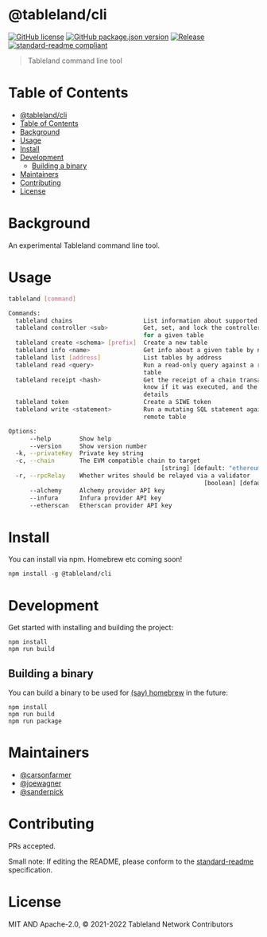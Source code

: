# @tableland/cli

[![GitHub license](https://img.shields.io/github/license/tablelandnetwork/js-tableland-cli.svg)](./LICENSE)
[![GitHub package.json version](https://img.shields.io/github/package-json/v/tablelandnetwork/js-tableland-cli.svg)](./package.json)
[![Release](https://img.shields.io/github/release/tablelandnetwork/js-tableland-cli.svg)](https://github.com/tablelandnetwork/js-tableland-cli/releases/latest)
[![standard-readme compliant](https://img.shields.io/badge/standard--readme-OK-green.svg)](https://github.com/RichardLitt/standard-readme)

> Tableland command line tool

# Table of Contents

- [@tableland/cli](#tablelandcli)
- [Table of Contents](#table-of-contents)
- [Background](#background)
- [Usage](#usage)
- [Install](#install)
- [Development](#development)
  - [Building a binary](#building-a-binary)
- [Maintainers](#maintainers)
- [Contributing](#contributing)
- [License](#license)

# Background

An experimental Tableland command line tool.

# Usage

```bash
tableland [command]

Commands:
  tableland chains                    List information about supported chains
  tableland controller <sub>          Get, set, and lock the controller contract
                                      for a given table
  tableland create <schema> [prefix]  Create a new table
  tableland info <name>               Get info about a given table by name
  tableland list [address]            List tables by address
  tableland read <query>              Run a read-only query against a remote
                                      table
  tableland receipt <hash>            Get the receipt of a chain transaction to
                                      know if it was executed, and the execution
                                      details
  tableland token                     Create a SIWE token
  tableland write <statement>         Run a mutating SQL statement against a
                                      remote table

Options:
      --help        Show help                                          [boolean]
      --version     Show version number                                [boolean]
  -k, --privateKey  Private key string                                  [string]
  -c, --chain       The EVM compatible chain to target
                                           [string] [default: "ethereum-goerli"]
  -r, --rpcRelay    Whether writes should be relayed via a validator
                                                       [boolean] [default: true]
      --alchemy     Alchemy provider API key                            [string]
      --infura      Infura provider API key                             [string]
      --etherscan   Etherscan provider API key                          [string]
```

# Install

You can install via npm. Homebrew etc coming soon!

```
npm install -g @tableland/cli
```

# Development

Get started with installing and building the project:

```shell
npm install
npm run build
```

## Building a binary

You can build a binary to be used for [(say) homebrew](https://medium.com/geekculture/building-a-node-js-cli-with-typescript-packaged-and-distributed-via-homebrew-15ba2fadcb81) in the future:

```shell
npm install
npm run build
npm run package
```

# Maintainers

- [@carsonfarmer](https://github.com/carsonfarmer)
- [@joewagner](https://github.com/joewagner)
- [@sanderpick](https://github.com/sanderpick)

# Contributing

PRs accepted.

Small note: If editing the README, please conform to the
[standard-readme](https://github.com/RichardLitt/standard-readme) specification.

# License

MIT AND Apache-2.0, © 2021-2022 Tableland Network Contributors

